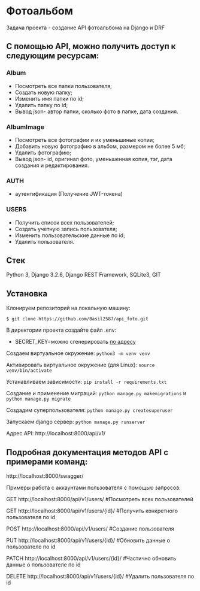 # Фотоальбом
Задача проекта - создание API фотоальбома на Django и DRF

## С помощью API, можно получить доступ к следующим ресурсам:

### Album
* Посмотреть все папки пользователя;
* Создать новую папку;
* Изменить имя папки по id;
* Удалить папку по id;
* Вывод json- автор папки, сколько фото в папке, дата создания.

### AlbumImage
* Посмотреть все фотографии и их уменьшиные копии;
* Добавить новую фотографию в альбом, размером не более 5 мб;
* Удалить фотографию;
* Вывод json- id, оригинал фото, уменьшенная копия, тэг, дата создания и редактирования. 

### AUTH
* аутентификация (Получение JWT-токена)

### USERS
* Получить список всех пользователей;
* Создать учетную запись пользователя;
* Изменить пользовательские данные по id;
* Удалить пользователя.

## Стек

Python 3, Django 3.2.6, Django REST Framework, SQLite3, GIT


## Установка 
Клонируем репозиторий на локальную машину:

```$ git clone https://github.com/Basil2587/api_foto.git```

В директории проекта создайте файл .env: 
  - SECRET_KEY=можно сгенерировать [по адресу](https://djecrety.ir)

Создаем виртуальное окружение:  ```python3 -m venv venv```

Активировать виртуальное окружение (для Linux): ```source venv/bin/activate```

Устанавливаем зависимости: ```pip install -r requirements.txt```

Создание и применение миграций: ```python manage.py makemigrations``` и ``` python manage.py migrate```

Создадим суперпользователя: ```python manage.py createsuperuser```

Запускаем django сервер: ```python manage.py runserver```

Адрес API: http://localhost:8000/api/v1/

## Подробная документация методов API c примерами команд:

http://localhost:8000/swagger/

Примеры работа с аккаунтами пользователя с помощью запросов: 
 
  GET  http://localhost:8000/api/v1/users/        #Посмотреть всех пользователей 
   
  GET  http://localhost:8000/api/v1/users/{id}/   #Получить конкретного пользователя по id 
        
  POST  http://localhost:8000/api/v1/users/       #Создание пользователя
   
  PUT   http://localhost:8000/api/v1/users/{id}/  #Обновить данные о пользователе по id 
   
  PATCH http://localhost:8000/api/v1/users/{id}/  #Частично обновить данные о пользователе по id 
   
  DELETE http://localhost:8000/api/v1/users/{id}/ #Удалить пользователя по id 
